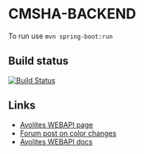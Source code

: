 CMSHA-BACKEND
=============

To run use `mvn spring-boot:run`

Build status
------------

[![Build Status](https://travis-ci.org/Sonicity/cmsha-backend.svg?branch=master)](https://travis-ci.org/Sonicity/cmsha-backend)


Links
-----
 * [Avolites WEBAPI page](https://www.avolites.com/webapi)
 * [Forum post on color changes](http://forum.avolites.com/viewtopic.php?f=21&t=5189)
 * [Avolites WEBAPI docs](http://api.avolites.com/10.1/index.html)
